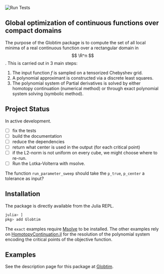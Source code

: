 ![Run Tests](https://github.com/gescholt/globtim.jl/actions/workflows/test.yml/badge.svg)

## Global optimization of continuous functions over compact domains

The purpose of the Globtim package is to compute the set of all local minima of a real continuous function over a rectangular domain in $$ \R^n $$. This is carried out in 3 main steps:


1. The input function $f$ is sampled on a tensorized Chebyshev grid.
2. A polynomial approximant is constructed via a discrete least squares.
3. The polynomial system of Partial derivatives is solved by either homotopy continuation (numerical  method) or through exact polynomial system solving (symbolic method).

## Project Status

In active development.

- [ ] fix the tests
- [ ] build the documentation
- [ ] reduce the dependencies
- [ ] return what center is used in the output (for each critical point)
- [ ] if the L2-norm is not uniform on every cube, we might choose where to re-run.
- [ ] Run the Lotka-Volterra with msolve. 

The function `run_parameter_sweep` should take the `p_true`, `p_center` a tolerance as input? 

## Installation

The package is directly available from the Julia REPL.

```julia
julia> ]
pkg> add Globtim
```

The `exact` examples require [Msolve](https://msolve.lip6.fr/) to be installed. 
The other examples rely on [HomotopyContinuation.jl](https://www.juliahomotopycontinuation.org/) for the resolution of the polynomial system encoding the critical points of the objective function. 

## Examples


See the description page for this package at [Globtim](https://gescholt.github.io/globtim).

